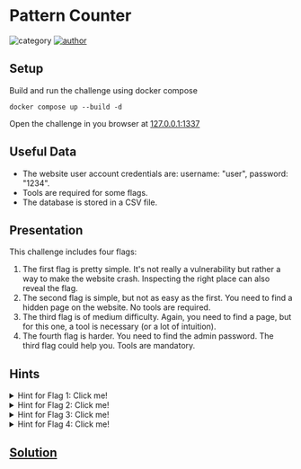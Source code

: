 # Pattern Counter

![category](https://img.shields.io/badge/category-WEB-purple)
[![author](https://img.shields.io/badge/author-keauranthain-blue)](https://github.com/keauranthain)

## Setup

Build and run the challenge using docker compose

```shell
docker compose up --build -d
```

Open the challenge in you browser at [127.0.0.1:1337](http://127.0.0.1:1337)


## Useful Data

- The website user account credentials are: username: "user", password: "1234".
- Tools are required for some flags.
- The database is stored in a CSV file.

## Presentation

This challenge includes four flags:
1) The first flag is pretty simple. It's not really a vulnerability but rather a way to make the website crash. Inspecting the right place can also reveal the flag.
2) The second flag is simple, but not as easy as the first. You need to find a hidden page on the website. No tools are required.
3) The third flag is of medium difficulty. Again, you need to find a page, but for this one, a tool is necessary (or a lot of intuition).
4) The fourth flag is harder. You need to find the admin password. The third flag could help you. Tools are mandatory.

## Hints

<details>
    <summary>Hint for Flag 1: Click me!</summary>

What are the limits of the fields in user page?
</details>

<details>
    <summary>Hint for Flag 2: Click me!</summary>

There is a text file that practically every website has, containing a list of webpage names. Maybe there's a secret file.
</details>

<details>
    <summary>Hint for Flag 3: Click me!</summary>

Maybe a software like ZAP can check for hidden fields with common names...
</details>

<details>
    <summary>Hint for Flag 4: Click me!</summary>

Using the previous ZAP hint, there is a `.csv` file containing all usernames and passwords. Maybe we can crack the code...
</details>

## [Solution](solution/README.md)
